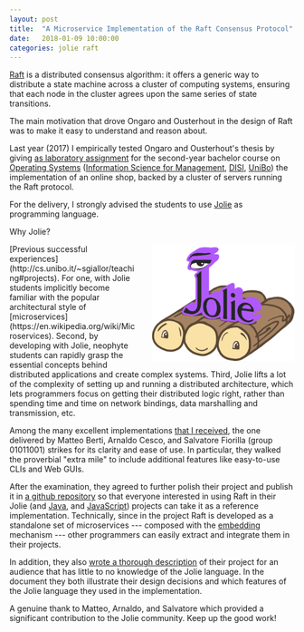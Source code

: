 ```yaml
---
layout: post
title:  "A Microservice Implementation of the Raft Consensus Protocol"
date:   2018-01-09 10:00:00
categories: jolie raft
---
```


[Raft](https://raft.github.io/) is a distributed consensus algorithm: it offers a generic way to distribute a state machine across a cluster of computing systems, ensuring that each node in the cluster agrees upon the same series of state transitions. 

The main motivation that drove Ongaro and Ousterhout in the design of Raft was to make it easy to understand and reason about.

Last year (2017) I empirically tested Ongaro and Ousterhout's thesis by giving [as laboratory assignment](http://cs.unibo.it/~sgiallor/teaching/project/current/project.pdf) for the second-year bachelor course on [Operating Systems](http://www.unibo.it/en/teaching/course-unit-catalogue/course-unit/2017/320661) ([Information Science for Management](http://www.unibo.it/en/teaching/degree-programmes/programme/2017/8014), [DISI](http://www.cse.unibo.it/en), [UniBo](http://www.unibo.it/en)) the implementation of an online shop, backed by a cluster of servers running the Raft protocol.

For the delivery, I strongly advised the students to use [Jolie](http://www.jolie-lang.org/) as programming language. 

Why Jolie? 

<img style="float:right; width:50%; margin-left:5%;margin-bottom:1%;" src="/imgs/jolie_raft.png" alt="">
[Previous successful experiences](http://cs.unibo.it/~sgiallor/teaching#projects). For one, with Jolie students implicitly become familiar with the popular architectural style of [microservices](https://en.wikipedia.org/wiki/Microservices). Second, by developing with Jolie, neophyte students can rapidly grasp the essential concepts behind distributed applications and create complex systems. Third, Jolie lifts a lot of the complexity of setting up and running a distributed architecture, which lets programmers focus on getting their distributed logic right, rather than spending time and time on network bindings, data marshalling and transmission, etc.

Among the many excellent implementations [that I received](http://cs.unibo.it/~sgiallor/teaching/project/current/groups.html), the one delivered by Matteo Berti, Arnaldo Cesco, and Salvatore Fiorilla (group 01011001) strikes for its clarity and ease of use. In particular, they walked the proverbial "extra mile" to include additional features like easy-to-use CLIs and Web GUIs.

After the examination, they agreed to further polish their project and publish it in [a github repository](https://github.com/methk/RaftShop) so that everyone interested in using Raft in their Jolie (and [Java](https://docs.jolie-lang.org/documentation/architectural_composition/embedding_java.html), and [JavaScript](https://docs.jolie-lang.org/documentation/architectural_composition/embedding_javascript.html)) projects can take it as a reference implementation. Technically, since in the project Raft is developed as a standalone set of microservices --- composed with the [embedding](https://docs.jolie-lang.org/documentation/architectural_composition/embedding.html) mechanism --- other programmers can easily extract and integrate them in their projects.

In addition, they also [wrote a thorough description](https://github.com/methk/RaftShop/wiki) of their project for an audience that has little to no knowledge of the Jolie language. In the document they both illustrate their design decisions and which features of the Jolie language they used in the implementation.

A genuine thank to Matteo, Arnaldo, and Salvatore which provided a significant contribution to the Jolie community. Keep up the good work!